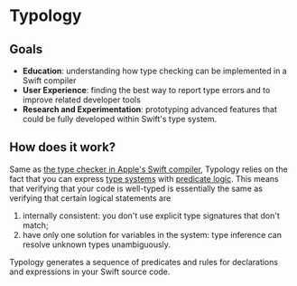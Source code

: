 # Typology

## Goals

* **Education**: understanding how type checking can be implemented in a Swift
  compiler
* **User Experience**: finding the best way to report type errors and to improve
  related developer tools
* **Research and Experimentation**: prototyping advanced features that could be
  fully developed within Swift's type system.

## How does it work?

Same as [the type checker in Apple's Swift
compiler](https://github.com/apple/swift/blob/master/docs/TypeChecker.rst),
Typology relies on the fact that you can express [type
systems](https://en.m.wikipedia.org/wiki/Hindley–Milner_type_system) with
[predicate logic](https://en.m.wikipedia.org/wiki/First-order_logic). This means
that verifying that your code is well-typed is essentially the same as verifying
that certain logical statements are

1. internally consistent: you don't use explicit type signatures that don't
   match;
2. have only one solution for variables in the system: type inference can
   resolve unknown types unambiguously.

Typology generates a sequence of predicates and rules for declarations and
expressions in your Swift source code.
